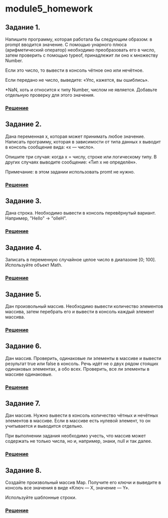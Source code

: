 # module5_homework

## Задание 1. 

Напишите программу, которая работала бы следующим образом: в prompt вводится значение. С помощью унарного плюса (арифметический оператор) необходимо преобразовать его в число, затем проверить с помощью typeof, принадлежит ли оно к множеству Number.

Если это число, то вывести в консоль чётное оно или нечётное.

Если передано не число, выведите: «Упс, кажется, вы ошиблись».

*NaN, хоть и относится к типу Number, числом не является. Добавьте отдельную проверку для этого значения.

### [Решение](./task_1.js)

## Задание 2. 

Дана переменная x, которая может принимать любое значение. Написать программу, которая в зависимости от типа данных x выводит в консоль сообщение вида: «x — число».

Опишите три случая: когда х = числу, строке или логическому типу. В других случаях выводите сообщение: «Тип x не определён».

Примечание: в этом задании использовать promt не нужно.

### [Решение](./task_2.js)

## Задание 3. 

Дана строка. Необходимо вывести в консоль перевёрнутый вариант. Например, "Hello" -> "olleH".

### [Решение](./task_3.js)

## Задание 4. 

Записать в переменную случайное целое число в диапазоне [0; 100]. Используйте объект Math.

### [Решение](./task_4.js)

## Задание 5. 

Дан произвольный массив. Необходимо вывести количество элементов массива, затем перебрать его и вывести в консоль каждый элемент массива.

### [Решение](./task_5.js)

## Задание 6. 

Дан массив. Проверить, одинаковые ли элементы в массиве и вывести результат true или false в консоль. Речь идёт не о двух рядом стоящих одинаковых элементах, а обо всех. Проверить, все ли элементы в массиве одинаковые.

### [Решение](./task_6.js)

## Задание 7. 

Дан массив. Нужно вывести в консоль количество чётных и нечётных элементов в массиве. Если в массиве есть нулевой элемент, то он учитывается и выводится отдельно. 

При выполнении задания необходимо учесть, что массив может содержать не только числа, но и, например, знаки, null и так далее.

### [Решение](./task_7.js)

## Задание 8. 

Создайте произвольный массив Map. Получите его ключи и выведите в консоль все значения в виде «Ключ — Х, значение — Y».

Используйте шаблонные строки.

### [Решение](./task_8.js)
